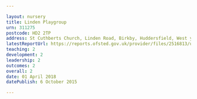 ```yaml
---

layout: nursery
title: Linden Playgroup
urn: 311275
postcode: HD2 2TP
address: St Cuthberts Church, Linden Road, Birkby, Huddersfield, West yorkshire, HD2 2TP
latestReportUrl: https://reports.ofsted.gov.uk/provider/files/2516813/urn/311275.pdf
teaching: 2
development: 2
leadership: 2
outcomes: 2
overall: 2
date: 01 April 2018 
datePublish: 6 October 2015

---
```

